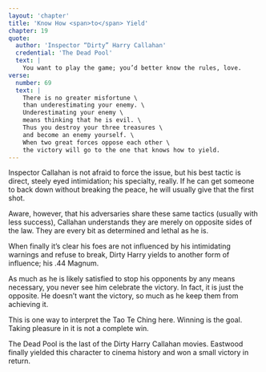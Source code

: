 ```yaml
---
layout: 'chapter'
title: 'Know How <span>to</span> Yield'
chapter: 19
quote:
  author: 'Inspector “Dirty” Harry Callahan'
  credential: 'The Dead Pool'
  text: |
    You want to play the game; you’d better know the rules, love.
verse:
  number: 69
  text: |
    There is no greater misfortune \
    than underestimating your enemy. \
    Underestimating your enemy \
    means thinking that he is evil. \
    Thus you destroy your three treasures \
    and become an enemy yourself. \
    When two great forces oppose each other \
    the victory will go to the one that knows how to yield.
---
```


Inspector Callahan is not afraid to force the issue,
but his best tactic is direct, steely eyed intimidation; his specialty, really.
If he can get someone to back down without breaking the peace,
he will usually give that the first shot.

Aware, however,
that his adversaries share these same tactics (usually with less success),
Callahan understands they are merely on opposite sides of the law.
They are every bit as determined and lethal as he is.

When finally it’s clear his foes are not influenced by his
intimidating warnings and refuse to break,
Dirty Harry yields to another form of influence; his .44 Magnum.

As much as he is likely satisfied to stop his opponents by any means necessary,
you never see him celebrate the victory. In fact, it is just the opposite.
He doesn’t want the victory, so much as he keep them from achieving it.

This is one way to interpret the Tao Te Ching here.
Winning is the goal.
Taking pleasure in it is not a complete win.

The Dead Pool is the last of the Dirty Harry Callahan movies.
Eastwood finally yielded this character to
cinema history and won a small victory in return.
